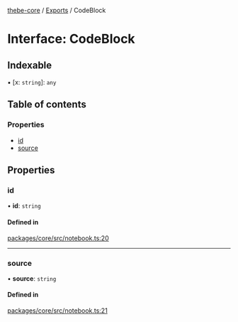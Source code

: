 [thebe-core](../README.md) / [Exports](../modules.md) / CodeBlock

# Interface: CodeBlock

## Indexable

▪ [x: `string`]: `any`

## Table of contents

### Properties

- [id](CodeBlock.md#id)
- [source](CodeBlock.md#source)

## Properties

### id

• **id**: `string`

#### Defined in

[packages/core/src/notebook.ts:20](https://github.com/executablebooks/thebe/blob/807ffe4/packages/core/src/notebook.ts#L20)

___

### source

• **source**: `string`

#### Defined in

[packages/core/src/notebook.ts:21](https://github.com/executablebooks/thebe/blob/807ffe4/packages/core/src/notebook.ts#L21)
